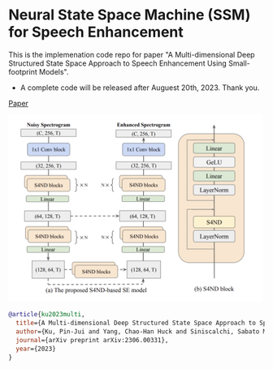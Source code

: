 # Neural State Space Machine (SSM) for Speech Enhancement

This is the implemenation code repo for paper "A Multi-dimensional Deep Structured State Space Approach to
Speech Enhancement Using Small-footprint Models". 

- A complete code will be released after Auguest 20th, 2023. Thank you.

[Paper](https://arxiv.org/pdf/2306.00331.pdf)

<img src="https://github.com/Kuray107/S4ND-U-Net_speech_enhancement/blob/main/s4se_is23.png" width="500">

```bib
@article{ku2023multi,
  title={A Multi-dimensional Deep Structured State Space Approach to Speech Enhancement Using Small-footprint Models},
  author={Ku, Pin-Jui and Yang, Chao-Han Huck and Siniscalchi, Sabato Marco and Lee, Chin-Hui},
  journal={arXiv preprint arXiv:2306.00331},
  year={2023}
}
```
